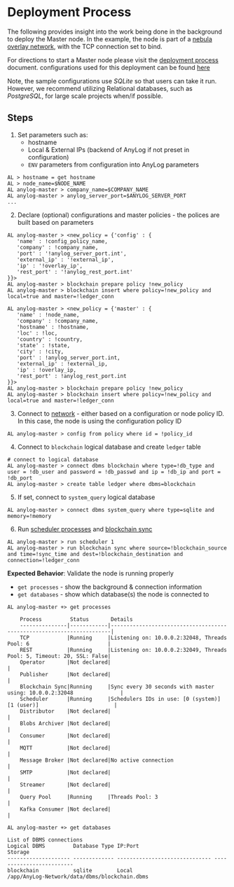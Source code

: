 # Deployment Process
The following provides insight into the work being done in the background to deploy the Master node. 
In the example, the node is part of a [nebula overlay network](../Networking%20&%20Security/nebula.md), with the TCP 
connection set to bind. 

For directions to start a Master node please visit the [deployment process](deploying_node.md) document.
configurations used for this deployment can be found [here](https://raw.githubusercontent.com/AnyLog-co/deployments/master/docker-compose/anylog-master/anylog_configs.env)

Note, the sample configurations use _SQLite_ so that users can take it run. However, we recommend utilizing Relational 
databases, such as _PostgreSQL_, for large scale projects when/if possible.

## Steps
1. Set parameters such as:
   * hostname
   * Local & External IPs (backend of AnyLog if not preset in configuration)
   * `ENV` parameters from configuration into AnyLog parameters  
```anylog
AL > hostname = get hostname
AL > node_name=$NODE_NAME
AL anylog-master > company_name=$COMPANY_NAME
AL anylog-master > anylog_server_port=$ANYLOG_SERVER_PORT
...
```

2. Declare (optional) configurations and master policies - the polices are built based on parameters
```anylog
AL anylog-master > <new_policy = {'config' : {
   'name' : !config_policy_name,
   'company' : !company_name,
   'port' : '!anylog_server_port.int',
   'external_ip' : '!external_ip',
   'ip' : '!overlay_ip',
   'rest_port' : '!anylog_rest_port.int'
}}>
AL anylog-master > blockchain prepare policy !new_policy
AL anylog-master > blockchain insert where policy=!new_policy and local=true and master=!ledger_conn

AL anylog-master > <new_policy = {'master' : {
   'name' : !node_name,
   'company' : !company_name,
   'hostname' : !hostname,
   'loc' : !loc,
   'country' : !country,
   'state' : !state,
   'city' : !city,
   'port' : !anylog_server_port.int,
   'external_ip' : !external_ip,
   'ip' : !overlay_ip,
   'rest_port' : !anylog_rest_port.int
}}>
AL anylog-master > blockchain prepare policy !new_policy
AL anylog-master > blockchain insert where policy=!new_policy and local=true and master=!ledger_conn
```

3. Connect to [network](../../network%20configuration.md) - either based on a configuration or node policy ID. In this case, 
the node is using the configuration policy ID
```anylog  
AL anylog-master > config from policy where id = !policy_id
```

4. Connect to `blockchain` logical database and create `ledger` table
```anylog
# connect to logical database 
AL anylog-master > connect dbms blockchain where type=!db_type and user = !db_user and password = !db_passwd and ip = !db_ip and port = !db_port
AL anylog-master > create table ledger where dbms=blockchain
```
5. If set, connect to `system_query` logical database 
```anylog
AL anylog-master > connect dbms system_query where type=sqlite and memory=!memory
```

6. Run [scheduler processes](../../background%20processes.md#scheduler-process) and [blockchain sync](../../background%20processes.md#blockchain-synchronizer)
```anylog
AL anylog-master > run scheduler 1
AL anylog-master > run blockchain sync where source=!blockchain_source and time=!sync_time and dest=!blockchain_destination and connection=!ledger_conn
```

**Expected Behavior**: Validate the node is running properly
* `get processes` - show the background & connection information
* `get databases` - show which database(s) the node is connected to  
```anylog
AL anylog-master +> get processes 

    Process         Status       Details                                                                
    ---------------|------------|----------------------------------------------------------------------|
    TCP            |Running     |Listening on: 10.0.0.2:32048, Threads Pool: 6                         |
    REST           |Running     |Listening on: 10.0.0.2:32049, Threads Pool: 5, Timeout: 20, SSL: False|
    Operator       |Not declared|                                                                      |
    Publisher      |Not declared|                                                                      |
    Blockchain Sync|Running     |Sync every 30 seconds with master using: 10.0.0.2:32048               |
    Scheduler      |Running     |Schedulers IDs in use: [0 (system)] [1 (user)]                        |
    Distributor    |Not declared|                                                                      |
    Blobs Archiver |Not declared|                                                                      |
    Consumer       |Not declared|                                                                      |
    MQTT           |Not declared|                                                                      |
    Message Broker |Not declared|No active connection                                                  |
    SMTP           |Not declared|                                                                      |
    Streamer       |Not declared|                                                                      |
    Query Pool     |Running     |Threads Pool: 3                                                       |
    Kafka Consumer |Not declared|                                                                      |
    
AL anylog-master +> get databases  

List of DBMS connections
Logical DBMS         Database Type IP:Port                        Storage
-------------------- ------------- ------------------------------ -------------------------
blockchain           sqlite        Local                          /app/AnyLog-Network/data/dbms/blockchain.dbms
```

